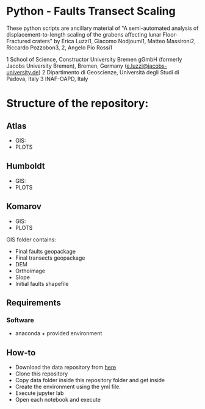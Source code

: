 # Python - Faults Transect Scaling

These python scripts are ancillary material of "A semi-automated analysis of displacement-to-length scaling of the grabens affecting lunar Floor-Fractured craters" by Erica Luzzi1, Giacomo Nodjoumi1, Matteo Massironi2, Riccardo Pozzobon3, 2, Angelo Pio Rossi1

1 School of Science, Constructor University Bremen gGmbH (formerly Jacobs University Bremen), Bremen, Germany (e.luzzi@jacobs-university.de)
2 Dipartimento di Geoscienze, Università degli Studi di Padova, Italy
3 INAF-OAPD, Italy

# Structure of the repository:

## Atlas
* GIS:
* PLOTS
## Humboldt
* GIS:
* PLOTS
## Komarov
* GIS:
* PLOTS


GIS folder contains:
* Final faults geopackage
* Final transects geopackage
* DEM
* Orthoimage
* Slope
* Initial faults shapefile


## Requirements

### Software
* anaconda + provided environment

## How-to
* Download the data repository from [here](10.5281/zenodo.7472749)
* Clone this repository
* Copy data folder inside this repository folder and get inside
* Create the environment using the yml file.
* Execute jupyter lab
* Open each notebook and execute
